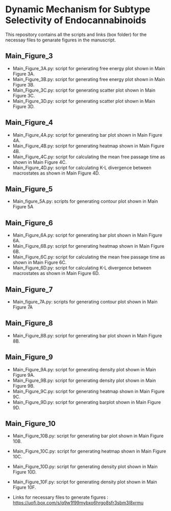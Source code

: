 # Dynamic Mechanism for Subtype Selectivity of Endocannabinoids

This repository contains all the scripts and links (box folder) for the necessay files to genarate figures in the manuscript.

## Main_Figure_3
- Main_Figure_3A.py: script for generating free energy plot shown in Main Figure 3A. 
- Main_Figure_3B.py: script for generating free energy plot shown in Main Figure 3B.
- Main_Figure_3C.py: script for generating scatter plot shown in Main Figure 3C. 
- Main_Figure_3D.py: script for generating scatter plot shown in Main Figure 3D. 

## Main_Figure_4
- Main_Figure_4A.py: script for generating bar plot shown in Main Figure 4A. 
- Main_Figure_4B.py: script for generating heatmap shown in Main Figure 4B.
- Main_Figure_4C.py: script for calculating the mean free passage time as shown in Main Figure 4C. 
- Main_Figure_4D.py: script for calculating K-L divergence between macrostates as shown in Main Figure 4D. 

## Main_Figure_5
- Main_figure_5A.py: scripts for generating contour plot shown in Main Figure 5A
  
## Main_Figure_6
- Main_Figure_6A.py: script for generating bar plot shown in Main Figure 6A. 
- Main_Figure_6B.py: script for generating heatmap shown in Main Figure 6B.
- Main_Figure_6C.py: script for calculating the mean free passage time as shown in Main Figure 6C. 
- Main_Figure_6D.py: script for calculating K-L divergence between macrostates as shown in Main Figure 6D. 
  
## Main_Figure_7
- Main_figure_7A.py: scripts for generating contour plot shown in Main Figure 7A
  
## Main_Figure_8
- Main_Figure_8B.py: script for generating bar plot shown in Main Figure 8B.

## Main_Figure_9
- Main_Figure_9A.py: script for generating density plot shown in Main Figure 9A.
- Main_Figure_9B.py: script for generating density plot shown in Main Figure 9B.
- Main_Figure_9C.py: script for generating heatmap shown in Main Figure 9C.
- Main_Figure_9D.py: script for generating barplot shown in Main Figure 9D.

## Main_Figure_10
- Main_Figure_10B.py: script for generating bar plot shown in Main Figure 10B. 
- Main_Figure_10C.py: script for generating heatmap shown in Main Figure 10C.
- Main_Figure_10D.py: script for generating density plot shown in Main Figure 10D.
- Main_Figure_10F.py: script for generating density plot shown in Main Figure 10F.

- Links for necessary files to generate figures : https://uofi.box.com/s/q9w1f99mybxo6hrgo8sfr3sbm3l8xrmu
